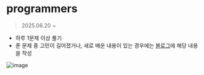 # programmers

> 2025.06.20 ~

- 하루 1문제 이상 풀기
- 푼 문제 중 고민이 길어졌거나, 새로 배운 내용이 있는 경우에는 [블로그](https://velog.io/@yezzan9/series/%ED%94%84%EB%A1%9C%EA%B7%B8%EB%9E%98%EB%A8%B8%EC%8A%A4)에 해당 내용을 작성

![image](https://github.com/user-attachments/assets/690e9c80-3a51-4c63-825b-ed6c087f402f)
